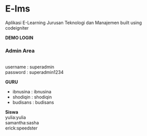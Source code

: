 # E-lms
Aplikasi E-Learning Jurusan Teknologi dan Manajemen
built using codeigniter

<b>DEMO LOGIN</b>
<h3>Admin Area</h3><br>
username : superadmin<br>
password : superadmin1234

**GURU**
* ibnusina : ibnusina 
* shodiqin : shodiqin
* budisans : budisans

**Siswa**
<br>
yulia:yulia<br>
samantha:sasha<br>
erick:speedster<br>
